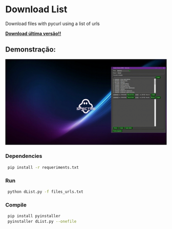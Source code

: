 # Download List 


Download files with pycurl using a list of urls

[**Download última versão!!**](https://github.com/raylan-oliveira/crawler-ANA/releases/latest)
## Demonstração:
![Demon](https://github.com/raylan-oliveira/crawler-ANA/raw/main/img/demo.gif)

### Dependencies
   ```sh
	pip install -r requeriments.txt
   ```
   
### Run
   ```sh
	python dList.py -f files_urls.txt
   ```
	
### Compile
   ```sh
	pip install pyinstaller
	pyinstaller dList.py --onefile	
   ```
